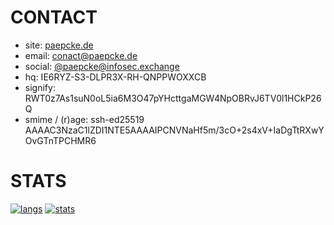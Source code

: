 # CONTACT

* site:   [paepcke.de](https://paepcke.de)
* email:  conact@paepcke.de
* social: [@paepcke@infosec.exchange](https://infosec.exchange/@paepcke)
* hq: IE6RYZ-S3-DLPR3X-RH-QNPPWOXXCB
* signify: RWT0z7As1suN0oL5ia6M3O47pYHcttgaMGW4NpOBRvJ6TV0l1HCkP26Q
* smime / (r)age: ssh-ed25519 AAAAC3NzaC1lZDI1NTE5AAAAIPCNVNaHf5m/3cO+2s4xV+IaDgTtRXwYOvGTnTPCHMR6

# STATS

[![langs](https://github-readme-stats.vercel.app/api/top-langs/?username=paepckehh)](https://paepcke.de) [![stats](https://github-readme-stats.vercel.app/api?username=paepckehh)](https://paepcke.de)
